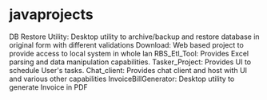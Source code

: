 # javaprojects
DB Restore Utility: Desktop utility to archive/backup and restore database in original form with different validations
Download: Web based project to provide access to local system in whole lan
RBS_Etl_Tool: Provides Excel parsing and data manipulation capabilities.
Tasker_Project: Provides UI to schedule User's tasks.
Chat_client: Provides chat client and host with UI and various other capabilities
InvoiceBillGenerator: Desktop utility to generate Invoice in PDF